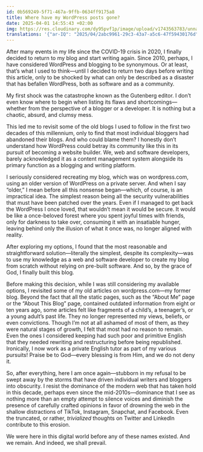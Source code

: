```yaml
---
id: 0b569249-5f71-467a-9ffb-0634ff9175a8
title: Where have my WordPress posts gone?
date: 2025-04-01 14:55:43 +02:00
img: https://res.cloudinary.com/dy95pvf1p/image/upload/v1743563783/unnamed_1_aammlm.png
translations: '{"ar-IQ": "2025/04/2abc9961-29c3-43a7-a5c6-47f59430176d"}'
---
```

After many events in my life since the COVID-19 crisis in 2020, I finally decided to return to my blog and start writing again. Since 2010, perhaps, I have considered WordPress and blogging to be synonymous. Or at least, that’s what I used to think—until I decided to return two days before writing this article, only to be shocked by what can only be described as a disaster that has befallen WordPress, both as software and as a community.

My first shock was the catastrophe known as the Gutenberg editor. I don’t even know where to begin when listing its flaws and shortcomings—whether from the perspective of a blogger or a developer. It is nothing but a chaotic, absurd, and clumsy mess.

This led me to revisit some of the old blogs I used to follow in the first two decades of this millennium, only to find that most individual bloggers had abandoned their blogs. And who could blame them? I honestly don’t understand how WordPress could betray its community like this in its pursuit of becoming a website builder. We, web and software developers, barely acknowledged it as a content management system alongside its primary function as a blogging and writing platform.

I seriously considered recreating my blog, which was on wordpress.com, using an older version of WordPress on a private server. And when I say “older,” I mean before all this nonsense began—which, of course, is an impractical idea. The simplest reason being all the security vulnerabilities that must have been patched over the years. Even if I managed to get back the WordPress I once loved, that wouldn’t mean it would be secure. It would be like a once-beloved forest where you spent joyful times with friends, only for darkness to take over, consuming it with an insatiable hunger, leaving behind only the illusion of what it once was, no longer aligned with reality.

After exploring my options, I found that the most reasonable and straightforward solution—literally the simplest, despite its complexity—was to use my knowledge as a web and software developer to create my blog from scratch without relying on pre-built software. And so, by the grace of God, I finally built this blog.

Before making this decision, while I was still considering my available options, I revisited some of my old articles on wordpress.com—my former blog. Beyond the fact that all the static pages, such as the “About Me” page or the “About This Blog” page, contained outdated information from eight or ten years ago, some articles felt like fragments of a child’s, a teenager’s, or a young adult’s past life. They no longer represented my views, beliefs, or even convictions. Though I’m not at all ashamed of most of them, as they were natural stages of growth, I felt that most had no reason to remain. Even the ones I considered keeping had such poor and primitive English that they needed rewriting and restructuring before being republished. Ironically, I now work as a private English tutor as part of my various pursuits! Praise be to God—every blessing is from Him, and we do not deny it.

So, after everything, here I am once again—stubborn in my refusal to be swept away by the storms that have driven individual writers and bloggers into obscurity. I resist the dominance of the modern web that has taken hold in this decade, perhaps even since the mid-2010s—dominance that I see as nothing more than an empty attempt to silence voices and diminish the presence of carefully crafted opinions in favor of drowning the web in the shallow distractions of TikTok, Instagram, Snapchat, and Facebook. Even the truncated, or rather, _trivialized_ thoughts on Twitter and LinkedIn contribute to this erosion.

We were here in this digital world before any of these names existed. And we remain. And indeed, we shall prevail.

